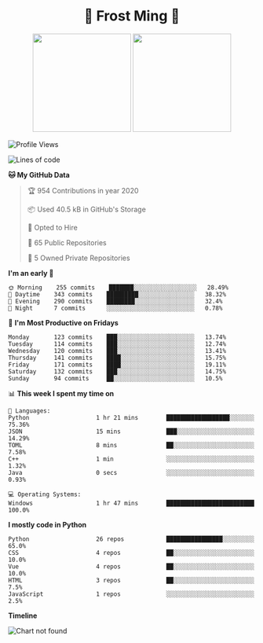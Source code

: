 <h1 align="center">🦄 Frost Ming 🐍</h1>

<p align="center">
  <img height="200" src="https://github-readme-stats.vercel.app/api?username=frostming&show_icons=true&theme=dracula&include_all_commits=true" />
  <img height="200" src="https://github-readme-stats.vercel.app/api/top-langs/?username=frostming&theme=dracula&show_icons=true" />
</p>

<!--START_SECTION:waka-->
![Profile Views](http://img.shields.io/badge/Profile%20Views-109-blue)

![Lines of code](https://img.shields.io/badge/From%20Hello%20World%20I've%20written-10.1%20million%20Lines%20of%20code-blue)

**🐱 My GitHub Data** 

> 🏆 954 Contributions in year 2020
 > 
> 📦 Used 40.5 kB in GitHub's Storage 
 > 
> 💼 Opted to Hire
 > 
> 📜 65 Public Repositories 
 > 
> 🔑 5 Owned Private Repositories 

**I'm an early 🐤** 

```text
🌞 Morning    255 commits    ███████░░░░░░░░░░░░░░░░░░   28.49% 
🌆 Daytime    343 commits    █████████░░░░░░░░░░░░░░░░   38.32% 
🌃 Evening    290 commits    ████████░░░░░░░░░░░░░░░░░   32.4% 
🌙 Night      7 commits      ░░░░░░░░░░░░░░░░░░░░░░░░░   0.78%

```
📅 **I'm Most Productive on Fridays** 

```text
Monday       123 commits    ███░░░░░░░░░░░░░░░░░░░░░░   13.74% 
Tuesday      114 commits    ███░░░░░░░░░░░░░░░░░░░░░░   12.74% 
Wednesday    120 commits    ███░░░░░░░░░░░░░░░░░░░░░░   13.41% 
Thursday     141 commits    ████░░░░░░░░░░░░░░░░░░░░░   15.75% 
Friday       171 commits    ████░░░░░░░░░░░░░░░░░░░░░   19.11% 
Saturday     132 commits    ███░░░░░░░░░░░░░░░░░░░░░░   14.75% 
Sunday       94 commits     ██░░░░░░░░░░░░░░░░░░░░░░░   10.5%

```


📊 **This week I spent my time on** 

```text
💬 Languages: 
Python                   1 hr 21 mins        ██████████████████░░░░░░░   75.36% 
JSON                     15 mins             ███░░░░░░░░░░░░░░░░░░░░░░   14.29% 
TOML                     8 mins              ██░░░░░░░░░░░░░░░░░░░░░░░   7.58% 
C++                      1 min               ░░░░░░░░░░░░░░░░░░░░░░░░░   1.32% 
Java                     0 secs              ░░░░░░░░░░░░░░░░░░░░░░░░░   0.93%

💻 Operating Systems: 
Windows                  1 hr 47 mins        █████████████████████████   100.0%

```

**I mostly code in Python** 

```text
Python                   26 repos            ████████████████░░░░░░░░░   65.0% 
CSS                      4 repos             ██░░░░░░░░░░░░░░░░░░░░░░░   10.0% 
Vue                      4 repos             ██░░░░░░░░░░░░░░░░░░░░░░░   10.0% 
HTML                     3 repos             ██░░░░░░░░░░░░░░░░░░░░░░░   7.5% 
JavaScript               1 repos             ░░░░░░░░░░░░░░░░░░░░░░░░░   2.5%

```


**Timeline**

![Chart not found](https://github.com/frostming/frostming/blob/master/charts/bar_graph.png) 


<!--END_SECTION:waka-->
